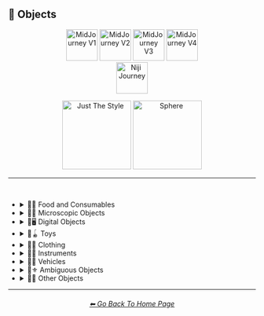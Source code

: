 <h2>🎷 Objects</h2>

<div align="center">

[<img src="/Images/Repo_Parts/Buttons/Version_Buttons/button_version_V1_inactive.webp?raw=true" alt="MidJourney V1" height="64" />](/Pages/MJ_V1/Style_Pages/Sphere/Objects.md)
[<img src="/Images/Repo_Parts/Buttons/Version_Buttons/button_version_V2_inactive.webp?raw=true" alt="MidJourney V2" height="64" />](/Pages/MJ_V2/Style_Pages/Sphere/Objects.md)
[<img src="/Images/Repo_Parts/Buttons/Version_Buttons/button_version_V3_active.webp?raw=true" alt="MidJourney V3" height="64" />](/Pages/MJ_V3/Style_Pages/Sphere/Objects.md)
[<img src="/Images/Repo_Parts/Buttons/Version_Buttons/button_version_V4_inactive.webp?raw=true" alt="MidJourney V4" height="64" />](/Pages/MJ_V4/Style_Pages/Just_The_Style/Objects.md)
<br>
[<img src="/Images/Repo_Parts/Buttons/Version_Buttons/button_version_niji_inactive_full.webp?raw=true" alt="Niji Journey" height="64" />](/Pages/Niji_Journey/Style_Pages/Objects.md)

[<img src="/Images/Repo_Parts/Buttons/Image_Type_Buttons/button_just_the_style_inactive.webp?raw=true" alt="Just The Style" width="140.5" />](/Pages/MJ_V3/Style_Pages/Just_The_Style/Objects.md)
[<img src="/Images/Repo_Parts/Buttons/Image_Type_Buttons/button_sphere_active.webp?raw=true" alt="Sphere" width="140.5" />](/Pages/MJ_V3/Style_Pages/Sphere/Objects.md)

</div>

<hr>
<br>


- <details><summary>🎷🍣 Food and Consumables</summary><p>

  - <details><summary>🍣🥝 Fruits and Vegetables</summary><p><div align="center">

	| Fruit | Vegetable |
	| :-: | :-: |
	| <img src="/Images/MJ_V3/MidJourney_Styles_(sphere)/Wave_12/sphere_Fruit.png?raw=true" width="256" /> | <img src="/Images/MJ_V3/MidJourney_Styles_(sphere)/Wave_12/sphere_Vegetable.png?raw=true" width="256" /> |
	
	<br>
	
	| Fig | Mango | Cauliflower |
	| :-: | :-: | :-: |
	| <img src="/Images/MJ_V3/MidJourney_Styles_(sphere)/Wave_12/sphere_Fig.png?raw=true" width="256" /> | <img src="/Images/MJ_V3/MidJourney_Styles_(sphere)/Wave_12/sphere_Mango.png?raw=true" width="256" /> | <img src="/Images/MJ_V3/MidJourney_Styles_(sphere)/Wave_13/sphere_Cauliflower.png?raw=true" width="256" /> |

	</div></p></details>


  - <details><summary>🍣🥩 Meats, Cheeses, and Eggs</summary><p><div align="center">

	| Wagyu | Tallow |
	| :-: | :-: |
	| <img src="/Images/MJ_V3/MidJourney_Styles_(sphere)/sphere_Wagyu.png?raw=true" width="256" /> | <img src="/Images/MJ_V3/MidJourney_Styles_(sphere)/sphere_Tallow.png?raw=true" width="256" /> |

	<br>

	| Cheese |
	| :-: |
	| <img src="/Images/MJ_V3/MidJourney_Styles_(sphere)/sphere_Cheese.png?raw=true" width="256" /> |

	<br>
	
	| Egg | Egg Yolk |
	| :-: | :-: |
	| <img src="/Images/MJ_V3/MidJourney_Styles_(sphere)/sphere_Egg.png?raw=true" width="256" /> | <img src="/Images/MJ_V3/MidJourney_Styles_(sphere)/sphere_Egg_Yolk.png?raw=true" width="256" /> |

	</div></p></details>


  - <details><summary>🍣🍞 Bread</summary><p><div align="center">

	| Bread | Made of Bread | Pretzel |
	| :-: | :-: | :-: |
	| <img src="/Images/MJ_V3/MidJourney_Styles_(sphere)/sphere_Bread.png?raw=true" width="256" /> | <img src="/Images/MJ_V3/MidJourney_Styles_(sphere)/sphere_Made_of_Bread.png?raw=true" width="256" /> | <img src="/Images/MJ_V3/MidJourney_Styles_(sphere)/sphere_Pretzel.png?raw=true" width="256" /> |

	<br>
	
	| Shortcrust-Pastry | Flaky-Pastry | Puff-Pastry |
	| :-: | :-: | :-: |
	| <img src="/Images/MJ_V3/MidJourney_Styles_(sphere)/sphere_Shortcrust-Pastry.png?raw=true" width="256" /> | <img src="/Images/MJ_V3/MidJourney_Styles_(sphere)/sphere_Flaky-Pastry.png?raw=true" width="256" /> | <img src="/Images/MJ_V3/MidJourney_Styles_(sphere)/sphere_Puff-Pastry.png?raw=true" width="256" /> |

	<br>

	| Choux-Pastry | Phyllo |
	| :-: | :-: |
	| <img src="/Images/MJ_V3/MidJourney_Styles_(sphere)/Wave_9/sphere_Choux-Pastry.png?raw=true" width="256" /> | <img src="/Images/MJ_V3/MidJourney_Styles_(sphere)/Wave_9/sphere_Phyllo.png?raw=true" width="256" /> |	

	</div></p></details>


  - <details><summary>🍣🥜 Nuts and Beans</summary><p><div align="center">

	| Beans |
	| :-: |
	| <img src="/Images/MJ_V3/MidJourney_Styles_(sphere)/sphere_Beans.png?raw=true" width="256" /> |

	<br>

	| Peanut |
	| :-: |
	| <img src="/Images/MJ_V3/MidJourney_Styles_(sphere)/Wave_11/sphere_Peanut.png?raw=true" width="256" /> |

	<br>
	
	| Coconut |
	| :-: |
	| <img src="/Images/MJ_V3/MidJourney_Styles_(sphere)/Wave_9/sphere_Coconut.png?raw=true" width="256" /> |

	</div></p></details>


  - <details><summary>🍣🍲 Dishes and Meals</summary><p><div align="center">

	| Pizza | Hotdog |
	| :-: | :-: |
	| <img src="/Images/MJ_V3/MidJourney_Styles_(sphere)/Wave_12/sphere_Pizza.png?raw=true" width="256" /> | <img src="/Images/MJ_V3/MidJourney_Styles_(sphere)/Wave_12/sphere_Hotdog.png?raw=true" width="256" /> |
	
	<br>
	
	| Spaghetti | Fettuccine |
	| :-: | :-: |
	| <img src="/Images/MJ_V3/MidJourney_Styles_(sphere)/Wave_12/sphere_Spaghetti.png?raw=true" width="256" /> | <img src="/Images/MJ_V3/MidJourney_Styles_(sphere)/Wave_12/sphere_Fettuccine.png?raw=true" width="256" /> |

	<br>

	| Gnocchi |
	| :-: |
	| <img src="/Images/MJ_V3/MidJourney_Styles_(sphere)/Wave_12/sphere_Gnocchi.png?raw=true" width="256" /> |

	<br>

	| Marconi and Cheese |
	| :-: |
	| <img src="/Images/MJ_V3/MidJourney_Styles_(sphere)/sphere_Marconi_and_Cheese.png?raw=true" width="256" /> |

	</div></p></details>


  - <details><summary>🍣🥫 Sauces, Spreads, and Oils</summary><p><div align="center">
		
	| Vegetable Oil | Olive Oil |
	| :-: | :-: |
	| <img src="/Images/MJ_V3/MidJourney_Styles_(sphere)/sphere_Vegetable_Oil.png?raw=true" width="256" /> | <img src="/Images/MJ_V3/MidJourney_Styles_(sphere)/sphere_Olive_Oil.png?raw=true" width="256" /> |

	<br>

	| Butter | Margarine |
	| :-: | :-: |
	| <img src="/Images/MJ_V3/MidJourney_Styles_(sphere)/sphere_Butter.png?raw=true" width="256" /> | <img src="/Images/MJ_V3/MidJourney_Styles_(sphere)/sphere_Margarine.png?raw=true" width="256" /> |

	<br>

	| Peanut Butter | Jelly |
	| :-: | :-: |
	| <img src="/Images/MJ_V3/MidJourney_Styles_(sphere)/Wave_11/sphere_Peanut_Butter.png?raw=true" width="256" /> | <img src="/Images/MJ_V3/MidJourney_Styles_(sphere)/sphere_Jelly.png?raw=true" width="256" /> |

	<br>
	
	| Alfredo |
	| :-: |
	| <img src="/Images/MJ_V3/MidJourney_Styles_(sphere)/Wave_12/sphere_Alfredo.png?raw=true" width="256" /> |
	
	<br>
	
	| Sour Cream | Sauce | Pasta Sauce |
	| :-: | :-: | :-: |
	| <img src="/Images/MJ_V3/MidJourney_Styles_(sphere)/sphere_Sour_Cream.png?raw=true" width="256" /> | <img src="/Images/MJ_V3/MidJourney_Styles_(sphere)/sphere_Sauce.png?raw=true" width="256" /> | <img src="/Images/MJ_V3/MidJourney_Styles_(sphere)/sphere_Pasta_Sauce.png?raw=true" width="256" /> |

	<br>
	
	| Ketchup | Mustard | Mayonnaise |
	| :-: | :-: | :-: |
	| <img src="/Images/MJ_V3/MidJourney_Styles_(sphere)/sphere_Ketchup.png?raw=true" width="256" /> | <img src="/Images/MJ_V3/MidJourney_Styles_(sphere)/sphere_Mustard.png?raw=true" width="256" /> | <img src="/Images/MJ_V3/MidJourney_Styles_(sphere)/sphere_Mayonnaise.png?raw=true" width="256" /> |
		
	</div></p></details>


  - <details><summary>🍣🌿 Herbs and Spices</summary><p><div align="center">

	| Cinnamon |
	| :-: |
	| <img src="/Images/MJ_V3/MidJourney_Styles_(sphere)/sphere_Cinnamon.png?raw=true" width="256" /> |

	</div></p></details>


  - <details><summary>🍣🍭 Candy and Sweets</summary><p><div align="center">

	| Cake | Wedding Cake | Cake Decorating |
	| :-: | :-: | :-: |
	| <img src="/Images/MJ_V3/MidJourney_Styles_(sphere)/sphere_Cake.png?raw=true" width="256" /> | <img src="/Images/MJ_V3/MidJourney_Styles_(sphere)/sphere_Wedding_Cake.png?raw=true" width="256" /> | <img src="/Images/MJ_V3/MidJourney_Styles_(sphere)/sphere_Cake_Decorating.png?raw=true" width="256" /> |
	
	<br>
	
	| Churros | Syrup | Maple Syrup |
	| :-: | :-: | :-: |
	| <img src="/Images/MJ_V3/MidJourney_Styles_(sphere)/sphere_Churros.png?raw=true" width="256" /> | <img src="/Images/MJ_V3/MidJourney_Styles_(sphere)/sphere_Syrup.png?raw=true" width="256" /> | <img src="/Images/MJ_V3/MidJourney_Styles_(sphere)/sphere_Maple_Syrup.png?raw=true" width="256" /> |
	
	<br>
	
	| Cream | Whipped Cream | Ice Cream |
	| :-: | :-: | :-: |
	| <img src="/Images/MJ_V3/MidJourney_Styles_(sphere)/sphere_Cream.png?raw=true" width="256" /> | <img src="/Images/MJ_V3/MidJourney_Styles_(sphere)/sphere_Whipped_Cream.png?raw=true" width="256" /> | <img src="/Images/MJ_V3/MidJourney_Styles_(sphere)/sphere_Ice_Cream.png?raw=true" width="256" /> |
	
	<br>
	
	| Candy | Lollipop | Taffy |
	| :-: | :-: | :-: |
	| <img src="/Images/MJ_V3/MidJourney_Styles_(sphere)/sphere_Candy.png?raw=true" width="256" /> | <img src="/Images/MJ_V3/MidJourney_Styles_(sphere)/sphere_Lollipop.png?raw=true" width="256" /> | <img src="/Images/MJ_V3/MidJourney_Styles_(sphere)/sphere_Taffy.png?raw=true" width="256" /> |
	
	<br>
	
	| Cotton-Candy | Candy-Floss |
	| :-: | :-: |
	| <img src="/Images/MJ_V3/MidJourney_Styles_(sphere)/Wave_11/sphere_Cotton-Candy.png?raw=true" width="256" /> | <img src="/Images/MJ_V3/MidJourney_Styles_(sphere)/Wave_11/sphere_Candy-Floss.png?raw=true" width="256" /> |
	
	<br>
	
	| Gummy Candy | Gummies |
	| :-: | :-: |
	| <img src="/Images/MJ_V3/MidJourney_Styles_(sphere)/Wave_11/sphere_Gummy_Candy.png?raw=true" width="256" /> | <img src="/Images/MJ_V3/MidJourney_Styles_(sphere)/Wave_11/sphere_Gummies.png?raw=true" width="256" /> |

	<br>

	| Chocolate | Caramel |
	| :-: | :-: |
	| <img src="/Images/MJ_V3/MidJourney_Styles_(sphere)/sphere_Chocolate.png?raw=true" width="256" /> | <img src="/Images/MJ_V3/MidJourney_Styles_(sphere)/sphere_Caramel.png?raw=true" width="256" /> |
	
	<br>

	| Marzipan | Gum Paste | Modeling Chocolate |
	| :-: | :-: | :-: |
	| <img src="/Images/MJ_V3/MidJourney_Styles_(sphere)/Wave_9/sphere_Marzipan.png?raw=true" width="256" /> | <img src="/Images/MJ_V3/MidJourney_Styles_(sphere)/Wave_9/sphere_Gum_Paste.png?raw=true" width="256" /> | <img src="/Images/MJ_V3/MidJourney_Styles_(sphere)/Wave_9/sphere_Modeling_Chocolate.png?raw=true" width="256" /> |

	<br>

	| Sprinkles | Nonpareils |
	| :-: | :-: |
	| <img src="/Images/MJ_V3/MidJourney_Styles_(sphere)/sphere_Sprinkles.png?raw=true" width="256" /> | <img src="/Images/MJ_V3/MidJourney_Styles_(sphere)/sphere_Nonpareils.png?raw=true" width="256" /> |

	<br>

	| Fondant Icing | Royal Icing |
	| :-: | :-: |
	| <img src="/Images/MJ_V3/MidJourney_Styles_(sphere)/sphere_Fondant_Icing.png?raw=true" width="256" /> | <img src="/Images/MJ_V3/MidJourney_Styles_(sphere)/sphere_Royal_Icing.png?raw=true" width="256" /> |

	<br>
	
	| Honeycomb | Creme Brule |
	| :-: | :-: |
	| <img src="/Images/MJ_V3/MidJourney_Styles_(sphere)/sphere_Honeycomb.png?raw=true" width="256" /> | <img src="/Images/MJ_V3/MidJourney_Styles_(sphere)/sphere_Creme_Brule.png?raw=true" width="256" /> |
	
	<br>
	
	| Eclair | Cannoli | Fruit-Tart |
	| :-: | :-: | :-: |
	| <img src="/Images/MJ_V3/MidJourney_Styles_(sphere)/sphere_Eclair.png?raw=true" width="256" /> | <img src="/Images/MJ_V3/MidJourney_Styles_(sphere)/sphere_Cannoli.png?raw=true" width="256" /> | <img src="/Images/MJ_V3/MidJourney_Styles_(sphere)/sphere_Fruit-Tart.png?raw=true" width="256" /> |

	<br>

	| Gumdrop | Gum |
	| :-: | :-: |
	| <img src="/Images/MJ_V3/MidJourney_Styles_(sphere)/Wave_10/sphere_Gumdrop.png?raw=true" width="256" /> | <img src="/Images/MJ_V3/MidJourney_Styles_(sphere)/sphere_Gum.png?raw=true" width="256" /> |

	<br>
	
	| Dessertwave |
	| :-: |
	| <img src="/Images/MJ_V3/MidJourney_Styles_(sphere)/Wave_12/sphere_Dessertwave.png?raw=true" width="256" /> |

	</div></p></details>


  - <details><summary>🍣🍺 Beverages</summary><p><div align="center">

	| Soda | Coffee | Tea |
	| :-: | :-: | :-: |
	| <img src="/Images/MJ_V3/MidJourney_Styles_(sphere)/sphere_Soda.png?raw=true" width="256" /> | <img src="/Images/MJ_V3/MidJourney_Styles_(sphere)/sphere_Coffee.png?raw=true" width="256" /> | <img src="/Images/MJ_V3/MidJourney_Styles_(sphere)/sphere_Tea.png?raw=true" width="256" /> |

	<br>
	
	| Wine | White-Wine | Red-Wine |
	| :-: | :-: | :-: |
	| <img src="/Images/MJ_V3/MidJourney_Styles_(sphere)/Wave_14/sphere_Wine.png?raw=true" width="256" /> | <img src="/Images/MJ_V3/MidJourney_Styles_(sphere)/Wave_14/sphere_White-Wine.png?raw=true" width="256" /> | <img src="/Images/MJ_V3/MidJourney_Styles_(sphere)/Wave_14/sphere_Red-Wine.png?raw=true" width="256" /> |
	
	<br>
	
	| Champagne |
	| :-: |
	| <img src="/Images/MJ_V3/MidJourney_Styles_(sphere)/Wave_14/sphere_Champagne.png?raw=true" width="256" /> |

	</div></p></details>


  - <details><summary>🍣 Other Food and Consumables</summary><p><div align="center">

	| Food |
	| :-: |
	| <img src="/Images/MJ_V3/MidJourney_Styles_(sphere)/Wave_13/sphere_Food.png?raw=true" width="256" /> |

	<br>

	| Macaroni |
	| :-: |
	| <img src="/Images/MJ_V3/MidJourney_Styles_(sphere)/sphere_Macaroni.png?raw=true" width="256" /> |

	<br>

	| Gelatin | Agar |
	| :-: | :-: |
	| <img src="/Images/MJ_V3/MidJourney_Styles_(sphere)/sphere_Gelatin.png?raw=true" width="256" /> | <img src="/Images/MJ_V3/MidJourney_Styles_(sphere)/sphere_Agar.png?raw=true" width="256" /> |

	<br>
	
	| Edible Ink | Food Coloring | Food Dye |
	| :-: | :-: | :-: |
	| <img src="/Images/MJ_V3/MidJourney_Styles_(sphere)/sphere_Edible_Ink.png?raw=true" width="256" /> | <img src="/Images/MJ_V3/MidJourney_Styles_(sphere)/sphere_Food_Coloring.png?raw=true" width="256" /> | <img src="/Images/MJ_V3/MidJourney_Styles_(sphere)/Wave_9/sphere_Food_Dye.png?raw=true" width="256" /> |

	<br>
	
	| Deep-Fried | Molecular Gastronomy |
	| :-: | :-: |
	| <img src="/Images/MJ_V3/MidJourney_Styles_(sphere)/sphere_Deep-Fried.png?raw=true" width="256" /> | <img src="/Images/MJ_V3/MidJourney_Styles_(sphere)/sphere_Molecular_Gastronomy.png?raw=true" width="256" /> |

	<br>
	
	| Tincture |
	| :-: |
	| <img src="/Images/MJ_V3/MidJourney_Styles_(sphere)/Wave_14/sphere_Tincture.png?raw=true" width="256" /> |
	
	<br>

	| Toothpaste |
	| :-: |
	| <img src="/Images/MJ_V3/MidJourney_Styles_(sphere)/sphere_Toothpaste.png?raw=true" width="256" /> |

	</div></p></details>

  </p></details>


- <details><summary>🎷🦠 Microscopic Objects</summary><p><div align="center">

    | Atom | Fullerene | Nanoparticle |
    | :-: | :-: | :-: |
    | <img src="/Images/MJ_V3/MidJourney_Styles_(sphere)/Wave_11/sphere_Atom.png?raw=true" width="256" /> | <img src="/Images/MJ_V3/MidJourney_Styles_(sphere)/Wave_12/sphere_Fullerene.png?raw=true" width="256" /> | <img src="/Images/MJ_V3/MidJourney_Styles_(sphere)/Wave_12/sphere_Nanoparticle.png?raw=true" width="256" /> |

    <br>

	| Cells | Cellular |
	| :-: | :-: |
	| <img src="/Images/MJ_V3/MidJourney_Styles_(sphere)/sphere_Cells.png?raw=true" width="256" /> | <img src="/Images/MJ_V3/MidJourney_Styles_(sphere)/sphere_Cellular.png?raw=true" width="256" /> |

	<br>
	
	| Mitochondria | Mitosis |
	| :-: | :-: |
	| <img src="/Images/MJ_V3/MidJourney_Styles_(sphere)/Wave_14/sphere_Mitochondria.png?raw=true" width="256" /> | <img src="/Images/MJ_V3/MidJourney_Styles_(sphere)/Wave_14/sphere_Mitosis.png?raw=true" width="256" /> |

	<br>

    | DNA | Bacteria | Enzyme |
    | :-: | :-: | :-: |
    | <img src="/Images/MJ_V3/MidJourney_Styles_(sphere)/Wave_11/sphere_DNA.png?raw=true" width="256" /> | <img src="/Images/MJ_V3/MidJourney_Styles_(sphere)/Wave_12/sphere_Bacteria.png?raw=true" width="256" /> | <img src="/Images/MJ_V3/MidJourney_Styles_(sphere)/Wave_12/sphere_Enzyme.png?raw=true" width="256" /> |

  </div></p></details>


- <details><summary>🎷🖥 Digital Objects</summary><p><div align="center">

	| Computer | Display |
	| :-: | :-: |
	| <img src="/Images/MJ_V3/MidJourney_Styles_(sphere)/Wave_13/sphere_Computer.png?raw=true" width="256" /> | <img src="/Images/MJ_V3/MidJourney_Styles_(sphere)/Wave_13/sphere_Display.png?raw=true" width="256" /> |

	<br>
	
	| Camera | Lens | Film |
	| :-: | :-: | :-: |
	| <img src="/Images/MJ_V3/MidJourney_Styles_(sphere)/Wave_13/sphere_Camera.png?raw=true" width="256" /> | <img src="/Images/MJ_V3/MidJourney_Styles_(sphere)/Wave_13/sphere_Lens.png?raw=true" width="256" /> | <img src="/Images/MJ_V3/MidJourney_Styles_(sphere)/Wave_13/sphere_Film.png?raw=true" width="256" /> |
	
	<br>

    | Vinyl Record | CD |
    | :-: | :-: |
    | <img src="/Images/MJ_V3/MidJourney_Styles_(sphere)/Wave_12/sphere_Vinyl_Record.png?raw=true" width="256" /> | <img src="/Images/MJ_V3/MidJourney_Styles_(sphere)/Wave_12/sphere_CD.png?raw=true" width="256" /> |

    <br>

    | DVD | Blu-Ray Disc |
    | :-: | :-: |
    | <img src="/Images/MJ_V3/MidJourney_Styles_(sphere)/Wave_12/sphere_DVD.png?raw=true" width="256" /> | <img src="/Images/MJ_V3/MidJourney_Styles_(sphere)/Wave_12/sphere_Blu-Ray_Disc.png?raw=true" width="256" /> |

    <br>

	| Videocasette |
	| :-: |
	| <img src="/Images/MJ_V3/MidJourney_Styles_(sphere)/sphere_Videocasette.png?raw=true" width="256" /> |

	<br>

    | Capacitance Electronic Disc | LaserDisc | Holographic Versatile Disc |
    | :-: | :-: | :-: |
    | <img src="/Images/MJ_V3/MidJourney_Styles_(sphere)/Wave_12/sphere_Capacitance_Electronic_Disc.png?raw=true" width="256" /> | <img src="/Images/MJ_V3/MidJourney_Styles_(sphere)/Wave_12/sphere_LaserDisc.png?raw=true" width="256" /> | <img src="/Images/MJ_V3/MidJourney_Styles_(sphere)/Wave_12/sphere_Holographic_Versatile_Disc.png?raw=true" width="256" /> |


	<br>
	
	| Transistor | Diode |
	| :-: | :-: |
	| <img src="/Images/MJ_V3/MidJourney_Styles_(sphere)/sphere_Transistor.png?raw=true" width="256" /> | <img src="/Images/MJ_V3/MidJourney_Styles_(sphere)/sphere_Diode.png?raw=true" width="256" /> |
	
	<br>
	
	| Wires | Cables |
	| :-: | :-: |
	| <img src="/Images/MJ_V3/MidJourney_Styles_(sphere)/sphere_Wires.png?raw=true" width="256" /> | <img src="/Images/MJ_V3/MidJourney_Styles_(sphere)/sphere_Cables.png?raw=true" width="256" /> |

	<br>

	| Flux Capacitor |
	| :-: |
	| <img src="/Images/MJ_V3/MidJourney_Styles_(sphere)/Wave_9/sphere_Flux_Capacitor.png?raw=true" width="256" /> |

  </div></p></details>


- <details><summary>🎷🪀 Toys</summary><p><div align="center">

	| Toy |
	| :-: |
	| <img src="/Images/MJ_V3/MidJourney_Styles_(sphere)/sphere_Toy.png?raw=true" width="256" /> |

	<br>

	| Jigsaw | Puzzle | Tangram |
	| :-: | :-: | :-: |
	| <img src="/Images/MJ_V3/MidJourney_Styles_(sphere)/sphere_Jigsaw.png?raw=true" width="256" /> | <img src="/Images/MJ_V3/MidJourney_Styles_(sphere)/sphere_Puzzle.png?raw=true" width="256" /> | <img src="/Images/MJ_V3/MidJourney_Styles_(sphere)/Wave_14/sphere_Tangram.png?raw=true" width="256" /> |

	<br>

	| Maze |
	| :-: |
	| <img src="/Images/MJ_V3/MidJourney_Styles_(sphere)/sphere_Maze.png?raw=true" width="256" /> |
	
	<br>

    | Pinwheel | Slinky | Newtons-Cradle |
    | :-: | :-: | :-: |
    | <img src="/Images/MJ_V3/MidJourney_Styles_(sphere)/Wave_14/sphere_Pinwheel.png?raw=true" width="256" /> | <img src="/Images/MJ_V3/MidJourney_Styles_(sphere)/sphere_Slinky.png?raw=true" width="256" /> | <img src="/Images/MJ_V3/MidJourney_Styles_(sphere)/Wave_14/sphere_Newtons-Cradle.png?raw=true" width="256" /> |

    <br>

    | Stress Ball | Koosh Ball | Koosh |
    | :-: | :-: | :-: |
    | <img src="/Images/MJ_V3/MidJourney_Styles_(sphere)/Wave_11/sphere_Stress_Ball.png?raw=true" width="256" /> | <img src="/Images/MJ_V3/MidJourney_Styles_(sphere)/Wave_11/sphere_Koosh_Ball.png?raw=true" width="256" /> | <img src="/Images/MJ_V3/MidJourney_Styles_(sphere)/Wave_11/sphere_Koosh.png?raw=true" width="256" /> |

    <br>

    | Beach-Ball | Ball Pit | Zorb |
    | :-: | :-: | :-: |
    | <img src="/Images/MJ_V3/MidJourney_Styles_(sphere)/Wave_14/sphere_Beach-Ball.png?raw=true" width="256" /> | <img src="/Images/MJ_V3/MidJourney_Styles_(sphere)/Wave_11/sphere_Ball_Pit.png?raw=true" width="256" /> | <img src="/Images/MJ_V3/MidJourney_Styles_(sphere)/Wave_12/sphere_Zorb.png?raw=true" width="256" /> |

    <br>

    | Rubik's Cube | Kinetic-Sand |
    | :-: | :-: |
    | <img src="/Images/MJ_V3/MidJourney_Styles_(sphere)/Wave_9/sphere_Rubiks_Cube.png?raw=true" width="256" /> | <img src="/Images/MJ_V3/MidJourney_Styles_(sphere)/Wave_14/sphere_Kinetic-Sand.png?raw=true" width="256" /> |

	<br>
	
	| Cards | Dominoes | Marbles |
	| :-: | :-: | :-: |
	| <img src="/Images/MJ_V3/MidJourney_Styles_(sphere)/Wave_14/sphere_Cards.png?raw=true" width="256" /> | <img src="/Images/MJ_V3/MidJourney_Styles_(sphere)/Wave_14/sphere_Dominoes.png?raw=true" width="256" /> | <img src="/Images/MJ_V3/MidJourney_Styles_(sphere)/Wave_14/sphere_Marbles.png?raw=true" width="256" /> |
	
	<br>
	
	| Lego-Mindstorms | Lego-Mindstorms-NXT |
	| :-: | :-: |
	| <img src="/Images/MJ_V3/MidJourney_Styles_(sphere)/Wave_14/sphere_Lego-Mindstorms.png?raw=true" width="256" /> | <img src="/Images/MJ_V3/MidJourney_Styles_(sphere)/Wave_14/sphere_Lego-Mindstorms-NXT.png?raw=true" width="256" /> |
	
	<br>
	
	| Lincoln-Logs | Megablocks |
	| :-: | :-: |
	| <img src="/Images/MJ_V3/MidJourney_Styles_(sphere)/Wave_14/sphere_Lincoln-Logs.png?raw=true" width="256" /> | <img src="/Images/MJ_V3/MidJourney_Styles_(sphere)/Wave_14/sphere_Megablocks.png?raw=true" width="256" /> |
	
	<br>
	
	| Etch-A-Sketch | Lite-Brite |
	| :-: | :-: |
	| <img src="/Images/MJ_V3/MidJourney_Styles_(sphere)/Wave_14/sphere_Etch-A-Sketch.png?raw=true" width="256" /> | <img src="/Images/MJ_V3/MidJourney_Styles_(sphere)/Wave_14/sphere_Lite-Brite.png?raw=true" width="256" /> |

  </div></p></details>


- <details><summary>🎷👚 Clothing</summary><p><div align="center">

	| Uniform | Outfit | Wearable |
	| :-: | :-: | :-: |
	| <img src="/Images/MJ_V3/MidJourney_Styles_(sphere)/Wave_12/sphere_Uniform.png?raw=true" width="256" /> | <img src="/Images/MJ_V3/MidJourney_Styles_(sphere)/Wave_12/sphere_Outfit.png?raw=true" width="256" /> | <img src="/Images/MJ_V3/MidJourney_Styles_(sphere)/Wave_12/sphere_Wearable.png?raw=true" width="256" /> |

	<br>

	| Jeans |
	| :-: |
	| <img src="/Images/MJ_V3/MidJourney_Styles_(sphere)/sphere_Jeans.png?raw=true" width="256" /> |

	<br>
	
	| Tuxedo | Polo | Fedora |
	| :-: | :-: | :-: |
	| <img src="/Images/MJ_V3/MidJourney_Styles_(sphere)/Wave_11/sphere_Tuxedo.png?raw=true" width="256" /> | <img src="/Images/MJ_V3/MidJourney_Styles_(sphere)/Wave_11/sphere_Polo.png?raw=true" width="256" /> | <img src="/Images/MJ_V3/MidJourney_Styles_(sphere)/Wave_11/sphere_Fedora.png?raw=true" width="256" /> |

	<br>

	| Dress | Dressed |
	| :-: | :-: |
	| <img src="/Images/MJ_V3/MidJourney_Styles_(sphere)/Wave_12/sphere_Dress.png?raw=true" width="256" /> | <img src="/Images/MJ_V3/MidJourney_Styles_(sphere)/Wave_12/sphere_Dressed.png?raw=true" width="256" /> |

	<br>

	| Shoe | Shoes | Hat |
	| :-: | :-: | :-: |
	| <img src="/Images/MJ_V3/MidJourney_Styles_(sphere)/sphere_Shoe.png?raw=true" width="256" /> | <img src="/Images/MJ_V3/MidJourney_Styles_(sphere)/sphere_Shoes.png?raw=true" width="256" /> | <img src="/Images/MJ_V3/MidJourney_Styles_(sphere)/sphere_Hat.png?raw=true" width="256" /> |
	
	<br>

	| Glasses | Wearing Glasses |
	| :-: | :-: |
	| <img src="/Images/MJ_V3/MidJourney_Styles_(sphere)/Wave_12/sphere_Glasses.png?raw=true" width="256" /> | <img src="/Images/MJ_V3/MidJourney_Styles_(sphere)/Wave_12/sphere_Wearing_Glasses.png?raw=true" width="256" /> |

	<br>

	| Sunglasses | Wearing Sunglasses |
	| :-: | :-: |
	| <img src="/Images/MJ_V3/MidJourney_Styles_(sphere)/Wave_12/sphere_Sunglasses.png?raw=true" width="256" /> | <img src="/Images/MJ_V3/MidJourney_Styles_(sphere)/Wave_12/sphere_Wearing_Sunglasses.png?raw=true" width="256" /> |

	<br>

	| Jumpsuit |
	| :-: |
	| <img src="/Images/MJ_V3/MidJourney_Styles_(sphere)/Wave_12/sphere_Jumpsuit.png?raw=true" width="256" /> |

  </div></p></details>
	

- <details><summary>🎷🎺 Instruments</summary><p><div align="center">

	| Instrument |
	| :-: |
	| <img src="/Images/MJ_V3/MidJourney_Styles_(sphere)/Wave_13/sphere_Instrument.png?raw=true" width="256" /> |
	
	<br>

	| Piano | Accordion | Saxophone |
	| :-: | :-: | :-: |
	| <img src="/Images/MJ_V3/MidJourney_Styles_(sphere)/sphere_Piano.png?raw=true" width="256" /> | <img src="/Images/MJ_V3/MidJourney_Styles_(sphere)/sphere_Accordion.png?raw=true" width="256" /> | <img src="/Images/MJ_V3/MidJourney_Styles_(sphere)/sphere_Saxophone.png?raw=true" width="256" /> |

  </div></p></details>


- <details><summary>🎷🚗 Vehicles</summary><p><div align="center">

	| Car | Airplane |
	| :-: | :-: |
	| <img src="/Images/MJ_V3/MidJourney_Styles_(sphere)/Wave_12/sphere_Car.png?raw=true" width="256" /> | <img src="/Images/MJ_V3/MidJourney_Styles_(sphere)/Wave_12/sphere_Airplane.png?raw=true" width="256" /> |
	
	<br>
	
	| Blimp | Hot Air Balloon |
	| :-: | :-: |
	| <img src="/Images/MJ_V3/MidJourney_Styles_(sphere)/Wave_12/sphere_Blimp.png?raw=true" width="256" /> | <img src="/Images/MJ_V3/MidJourney_Styles_(sphere)/Wave_12/sphere_Hot_Air_Balloon.png?raw=true" width="256" /> |

  </div></p></details>


- <details><summary>🎷⚜ Ambiguous Objects</summary><p><div align="center">

	| Object |
	| :-: |
	| <img src="/Images/MJ_V3/MidJourney_Styles_(sphere)/Wave_13/sphere_Object.png?raw=true" width="256" /> |
		
	<br>

	| Stuff | Things | Items |
	| :-: | :-: | :-: |
	| <img src="/Images/MJ_V3/MidJourney_Styles_(sphere)/Wave_11/sphere_Stuff.png?raw=true" width="256" /> | <img src="/Images/MJ_V3/MidJourney_Styles_(sphere)/Wave_11/sphere_Things.png?raw=true" width="256" /> | <img src="/Images/MJ_V3/MidJourney_Styles_(sphere)/Wave_11/sphere_Items.png?raw=true" width="256" /> |
	
	<br>

	| Trinket | Knickknack | Nick-Nack |
	| :-: | :-: | :-: |
	| <img src="/Images/MJ_V3/MidJourney_Styles_(sphere)/Wave_14/sphere_Trinket.png?raw=true" width="256" /> | <img src="/Images/MJ_V3/MidJourney_Styles_(sphere)/Wave_14/sphere_Knickknack.png?raw=true" width="256" /> | <img src="/Images/MJ_V3/MidJourney_Styles_(sphere)/Wave_14/sphere_Nick-Nack.png?raw=true" width="256" /> |
	
	<br>
	
	| Bauble | Curio | Tchotchke |
	| :-: | :-: | :-: |
	| <img src="/Images/MJ_V3/MidJourney_Styles_(sphere)/Wave_14/sphere_Bauble.png?raw=true" width="256" /> | <img src="/Images/MJ_V3/MidJourney_Styles_(sphere)/Wave_14/sphere_Curio.png?raw=true" width="256" /> | <img src="/Images/MJ_V3/MidJourney_Styles_(sphere)/Wave_14/sphere_Tchotchke.png?raw=true" width="256" /> |
	
	<br>
	
	| Doodad | Blobject |
	| :-: | :-: |
	| <img src="/Images/MJ_V3/MidJourney_Styles_(sphere)/Wave_14/sphere_Doodad.png?raw=true" width="256" /> | <img src="/Images/MJ_V3/MidJourney_Styles_(sphere)/Wave_14/sphere_Blobject.png?raw=true" width="256" /> |

  </div></p></details>


- <details><summary>🎷🚽 Other Objects</summary><p><div align="center">

	| Dichroic-Prism | Dispersive-Prism |
	| :-: | :-: |
	| <img src="/Images/MJ_V3/MidJourney_Styles_(sphere)/Wave_11/sphere_Dichroic-Prism.png?raw=true" width="256" /> | <img src="/Images/MJ_V3/MidJourney_Styles_(sphere)/Wave_11/sphere_Dispersive-Prism.png?raw=true" width="256" /> |

	<br>
	
	| Seashell | Toilet | Bean-Bag |
	| :-: | :-: | :-: |
	| <img src="/Images/MJ_V3/MidJourney_Styles_(sphere)/sphere_Seashell.png?raw=true" width="256" /> | <img src="/Images/MJ_V3/MidJourney_Styles_(sphere)/sphere_Toilet.png?raw=true" width="256" /> | <img src="/Images/MJ_V3/MidJourney_Styles_(sphere)/Wave_14/sphere_Bean-Bag.png?raw=true" width="256" /> |
	
	<br>
	
	| Cage | Cheese Grater |
	| :-: | :-: |
	| <img src="/Images/MJ_V3/MidJourney_Styles_(sphere)/sphere_Cage.png?raw=true" width="256" /> | <img src="/Images/MJ_V3/MidJourney_Styles_(sphere)/sphere_Cheese_Grater.png?raw=true" width="256" /> |

	<br>

	| Bracelet | Ribbons | Fingerprint |
	| :-: | :-: | :-: |
	| <img src="/Images/MJ_V3/MidJourney_Styles_(sphere)/sphere_Bracelet.png?raw=true" width="256" /> | <img src="/Images/MJ_V3/MidJourney_Styles_(sphere)/Wave_11/sphere_Ribbons.png?raw=true" width="256" /> | <img src="/Images/MJ_V3/MidJourney_Styles_(sphere)/Wave_10/sphere_Fingerprint.png?raw=true" width="256" /> |

	<br>

	| Tesla Valve |
	| :-: |
	| <img src="/Images/MJ_V3/MidJourney_Styles_(sphere)/sphere_Tesla_Valve.png?raw=true" width="256" /> |
	
	<br>
	
	| Flag | Bench | Yardstick |
	| :-: | :-: | :-: |
	| <img src="/Images/MJ_V3/MidJourney_Styles_(sphere)/Wave_12/sphere_Flag.png?raw=true" width="256" /> | <img src="/Images/MJ_V3/MidJourney_Styles_(sphere)/Wave_12/sphere_Bench.png?raw=true" width="256" /> | <img src="/Images/MJ_V3/MidJourney_Styles_(sphere)/sphere_Yardstick.png?raw=true" width="256" /> |

	<br>
	
	| Backdrop | Greenscreen |
	| :-: | :-: |
	| <img src="/Images/MJ_V3/MidJourney_Styles_(sphere)/Wave_14/sphere_Backdrop.png?raw=true" width="256" /> | <img src="/Images/MJ_V3/MidJourney_Styles_(sphere)/Wave_14/sphere_Greenscreen.png?raw=true" width="256" /> |
	
	<br>
	
	| Veins |
	| :-: |
	| <img src="/Images/MJ_V3/MidJourney_Styles_(sphere)/Wave_14/sphere_Veins.png?raw=true" width="256" /> |
	
	<br>
	
	| Bunsen Burner |
	| :-: |
	| <img src="/Images/MJ_V3/MidJourney_Styles_(sphere)/Wave_14/sphere_Bunsen_Burner.png?raw=true" width="256" /> |

	<br>

	| Needle | Screw | Nail |
	| :-: | :-: | :-: |
	| <img src="/Images/MJ_V3/MidJourney_Styles_(sphere)/sphere_Needle.png?raw=true" width="256" /> | <img src="/Images/MJ_V3/MidJourney_Styles_(sphere)/sphere_Screw.png?raw=true" width="256" /> | <img src="/Images/MJ_V3/MidJourney_Styles_(sphere)/sphere_Nail.png?raw=true" width="256" /> |
	
	<br>

	| Paper Clips |
	| :-: |
	| <img src="/Images/MJ_V3/MidJourney_Styles_(sphere)/sphere_Paper_Clips.png?raw=true" width="256" /> |

	<br>

	| Band-Aid | Bandage | Gauze |
	| :-: | :-: | :-: |
	| <img src="/Images/MJ_V3/MidJourney_Styles_(sphere)/sphere_Band-Aid.png?raw=true" width="256" /> | <img src="/Images/MJ_V3/MidJourney_Styles_(sphere)/sphere_Bandage.png?raw=true" width="256" /> | <img src="/Images/MJ_V3/MidJourney_Styles_(sphere)/sphere_Gauze.png?raw=true" width="256" /> |

	<br>
	
	| Rubber Band | Rubber Band Ball | Silly Band |
	| :-: | :-: | :-: |
	| <img src="/Images/MJ_V3/MidJourney_Styles_(sphere)/sphere_Rubber_Band.png?raw=true" width="256" /> | <img src="/Images/MJ_V3/MidJourney_Styles_(sphere)/sphere_Rubber_Band_Ball.png?raw=true" width="256" /> | <img src="/Images/MJ_V3/MidJourney_Styles_(sphere)/sphere_Silly_Band.png?raw=true" width="256" /> |
	
	<br>
	
	| Balloon |
	| :-: |
	| <img src="/Images/MJ_V3/MidJourney_Styles_(sphere)/sphere_Balloon.png?raw=true" width="256" /> |
	
	<br>

	| Soap | Lipstick |
	| :-: | :-: |
	| <img src="/Images/MJ_V3/MidJourney_Styles_(sphere)/sphere_Soap.png?raw=true" width="256" /> | <img src="/Images/MJ_V3/MidJourney_Styles_(sphere)/sphere_Lipstick.png?raw=true" width="256" /> |

	<br>

	| <br>Teapot<p><div align="center"><i><h6><a href="https://rexwang8.github.io/resource/ai/teapot">@bob</a></h6></i></p> |
	| :-: |
	| <img src="/Images/MJ_V3/MidJourney_Styles_(sphere)/sphere_Teapot.png?raw=true" width="256" /> |

  </div></p></details>


<hr><!--------------->
<div align="center">
<h6><a href="https://github.com/willwulfken/MidJourney-Styles-and-Keywords-Reference/blob/main/README.md">⬅ Go Back To Home Page</a></h6>
</div>